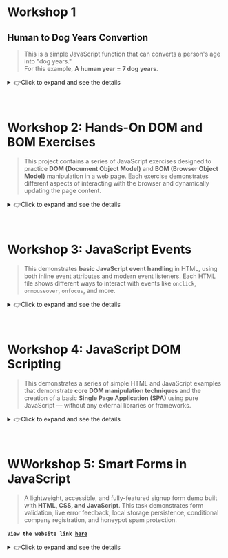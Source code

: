 # Workshop 1

## Human to Dog Years Convertion
> This is a simple JavaScript function that can converts a person's age into "dog years."  
For this example, **A human year = 7 dog years**.
<details>
<summary>👉Click to expand and see the details</summary>
<details>
<summary>👉Click to expand and see the details</summary>

### Usage

#### For HTML
+ Write right click **WS1-JavaScript.html** file
+ Choose **Open with Live server** if you have it.
+ Press <strong>F12</strong> or right-click, 
    + Choose <strong>Inspect</strong> , 
        + then choose <strong>Console</strong> to see the output.</p>

```javascript
// Import the function or paste the function into the project
function humanToDogYears(age) {
  if (isNaN(age) ) {
    return "";
  } else if (age <=0) {
    return "invalid and it cannot be calculated, please provide a valid non-negative number for age and number greater than 0.";
  }

  return age * 7;
}
```
###
```js
// Testing the function:
const age = 3;
console.log("When the age of human is " + age + ", a dog age is " + humanToDogYears(age) + " years."); // Output: 77
```

### Features

+ Converts human years into dog years.

+ Handles invalid input (non-numbers or negative values).

+ Works with both whole numbers and decimals.

### Output Example

| Human Age | Dog Age (Years) |
| --------- | ------- |
| 1         | 7       |
| 2.5       | 17.5    |
| 10        | 70      |
</details>

---
## Debugging Challenge – Exercise 2
> This exercise demonstrates debugging a small piece of JavaScript code embedded in an HTML file. The original code contained several errors that caused it to fail. The goal was to **find and fix** these issues.
<details>
<summary>👉Click to expand and see the details</summary>

### Check fixed Code
[Debugging.js](/WS1-JavaScript/Debugging.js)

### What Was Fixed?
+ Semicolons
  + Added missing semicolons (;) for clarity and consistency
+ Undefined variable Joe
  + Changed let l = Joe; to let l = "Joe"; (make it string).
+ String syntax error
  + Missing closing quotation mark around j. 
    + Fixed console.log("j); to console.log("j");, 
+ Array loop out of range
  + Changed loop condition from i <= 3 to i < arr.length to avoid undefined.
</details>

</details>
<br>
<br>

# Workshop 2: Hands-On DOM and BOM Exercises

> This project contains a series of JavaScript exercises designed to practice **DOM (Document Object Model)** and **BOM (Browser Object Model)** manipulation in a web page. Each exercise demonstrates different aspects of interacting with the browser and dynamically updating the page content.
<details>
<summary>👉Click to expand and see the details</summary>

## Files

* `WS2-JavaScript-DOM-BOM.html` – The main HTML file that includes the JavaScript.
* `WS2-JavaScript-DOM-BOM.js` – Contains all five exercises in sequence.

## How to Run

1. Download the files to your local machine.
2. Open `WS2-JavaScript-DOM-BOM.html` in any modern web browser.
3. Follow the on-screen prompts (`confirm` dialogs) to proceed through each exercise.
4. The exercises run in order, and some require user interaction to continue.

---

## Exercises Overview
> Each exercise wait for the user to click “OK” before moving to the next one

<details>
<summary>👉Click to expand and see the details</summary>

### **Exercise 1: Document Write**

* Writes a message to the page:

  ```
  Hello, this is my first DOM manipulation exercise.
  ```
* Demonstrates basic DOM writing using `document.write()`.

### **Exercise 2: Repeating Text**

* Prompts the user to continue with a `confirm` dialog.
* Writes a line of text to the page 30 times using a loop:

  ```
  This is line 1
  This is line 2
  ...
  This is line 30
  ```
* Shows how to dynamically create and append elements to the document.

### **Exercise 3: Conditional Browser Redirection**

* Prompts the user to continue.
* Checks the user's browser using `navigator.appName`.
* If the browser is Mozilla (`Netscape`), opens a media page in a new tab:

  * `https://www.mozilla.org/en-GB/`
* Otherwise, displays a message indicating the browser is not Mozilla.

### **Exercise 4: Confirmation Dialog**

* Prompts the user to continue.
* Shows a confirm dialog asking: `"Are you a student?"`.
* Displays the user's response (`true` or `false`) on the page.
* Logs the result in the console.

### **Exercise 5: Random Image Display**

* Prompts the user to continue.
* Selects a random image from a predefined array:

  * `https://placehold.co/600x400/000000/FFFFFF`
  * `https://placehold.co/600x400/FF0000/000000`
  * `https://placehold.co/600x400/008000/FFFFFF`
* Displays the selected image on the page.

---

## Notes

* Some exercises rely on user confirmation (`confirm`) to proceed.
* `document.write()` is used for demonstration purposes but is **deprecated** in modern web development. Consider using DOM manipulation methods (`appendChild`, `textContent`) for production code.
---
</details>
</details>

<br>
<br>

# Workshop 3: JavaScript Events
> This demonstrates **basic JavaScript event handling** in HTML, using both inline event attributes and modern event listeners. Each HTML file shows different ways to interact with events like `onclick`, `onmouseover`, `onfocus`, and more.

<details>
<summary>👉Click to expand and see the details</summary>

## Files and Explanations

### 1. **Named Functions for Events**
**File:** ` HTML_Events_Functions.html`  
- Uses a **named function** `showBrowserInfo()` to display browser details using the **`navigator` object**.  
- Demonstrates `navigator.appCodeName` and `navigator.appName`.  
- Triggered when clicking a button.  

---

### 2. **Browser Compatibility**
**File:** `HTML_Browser_Compatibility.html`  
- Shows how to attach an event handler using **`addEventListener`** (modern browsers) and **`attachEvent`** (older IE).  
- Button click displays `"Compatible!"` message, updating on repeated clicks.  
- Demonstrates **cross-browser compatibility checks**.  

---

### 3. **Dynamic Listeners**
**File:** `HTML_Dynamic_Event_Listeners.html`  
- Adds a click listener dynamically to an `<h1>` element.  
- Alerts `"Hello World!"` when clicked.  
- Includes a **Remove Listener** button that removes the event listener using `removeEventListener`.  

---

### 4. **HTML Event Attributes**
**File:** `HTML_Events_Attributes.html`  
- Demonstrates inline event attributes:  
  - `onsubmit` on a form (prevents reload).  
  - `onmouseover` / `onmouseout` on a button.  
  - `onclick` and `onfocus` on inputs.  
- Shows simple event handling without JavaScript functions.  

---

### 5. **Basic HTML Events**
**File:** `HTML_Events_Common.html`  
- Demonstrates:  
  - `window.onload` event.  
  - `onclick` on a button.  
  - `onchange` on an input field.  
  - `ondblclick` on a paragraph.  
  - `onmouseover` / `onmouseout` for hover effects.  
- Shows **difference between inline handlers and JavaScript functions**.  

---

### 6. **Multiple Listeners**
**File:** `HTML_Multiple_Dynamic_Event_Listeners.html`  
- Shows the difference between:  
  - Assigning multiple `onclick` functions (only the last one runs).  
  - Using `addEventListener` to attach multiple event handlers (all run).  
- Example prints `"Third!"` and `"Fourth!"` messages to the page.  

---

### 7. **Common Events List**
**File:** `HTML_Using_Common_JS_Events.html`  
- Demonstrates several commonly used events:  
  - `onload` (page load alert).  
  - `onchange` on a dropdown.  
  - `onmouseover` / `onmouseout` on an image (changes source).  
  - `onkeydown` on an input (alerts on every key press).  
- Good overview of **frequently used DOM events**.  

---

## How to Use
1. Save the `.html` files.  
2. Open them in your browser or with **Live Server (VS Code)**.  
3. Interact with elements (click, hover, type, etc.) to trigger events.  

---

## Key Concepts Covered
- Inline event attributes (`onclick`, `onfocus`, `onmouseover`, etc.)  
- `window.onload` to run code after page loads  
- Named vs anonymous functions in event handling  
- Adding/removing listeners with `addEventListener` and `removeEventListener`  
- Browser compatibility with `attachEvent` (legacy IE)  
- Common events: `onclick`, `ondblclick`, `onchange`, `onmouseover`, `onmouseout`, `onkeydown`  

---
</details>
<br>
<br>

# Workshop 4: JavaScript DOM Scripting
> This demonstrates a series of simple HTML and JavaScript examples that demonstrate **core DOM manipulation techniques** and the creation of a basic **Single Page Application (SPA)** using pure JavaScript — without any external libraries or frameworks.

<details>
<summary>👉Click to expand and see the details</summary>

## Files and Explanations


### 1. **DOM Introduction (`DOM_API.html`)**
Demonstrates how to:
- Access HTML elements using `getElementById` and `getElementsByClassName`.
- View content in the browser console.

**Key Concepts:**
```js
document.getElementById("main-title");
document.getElementsByClassName("intro-text");
```

---
### 2. **Finding Elements (`HTML_Finding_Elements.html`)**
Shows various methods to locate elements in the DOM:
- `getElementById`
- `getElementsByClassName`
- `getElementsByTagName`
- `querySelector`
- `querySelectorAll`

**Example:**
```js
const allListItems = document.querySelectorAll("ul li");
```
---
### 3. **Changing Content & Attributes (`Changing_Content_and_Attributes.html`)**
Demonstrates how to dynamically modify:
- Text and HTML content (`textContent`, `innerHTML`)
- Attributes (`setAttribute` for `src`, `href`, etc.)

**Example:**
```js
imageElement.setAttribute("src", "https://picsum.photos/id/237/150/150");
linkElement.textContent = "Visit W3Schools";
```

---
### 4. **Dynamic Element Creation (`Creating_and_Adding_Elements.html`)**
Shows how to create new elements on the fly:
- Create new paragraphs or list items using `createElement()`
- Append them to the document using `appendChild()`

**Example:**
```js
const paragraph = document.createElement("p");
paragraph.textContent = "This is a new paragraph!";
document.body.appendChild(paragraph);
```

---
### 5. **Dynamic Styles & Animations (`Manipulate_CSS_properties.html`)**
Demonstrates how to:
- Toggle CSS classes dynamically with JavaScript.
- Apply simple CSS animations using `@keyframes`.

**Example:**
```js
paragraph.classList.toggle("highlight");
fadeHeading.classList.add("fade-in");
```

---
### 6. **Single Page Application (SPA) (`Web_Pages_and_SPA.html`)**
A complete working example of a **Single Page Application** built with vanilla JavaScript.

**Features:**
- One HTML file acting as an entire app.
- Navigation between “Home”, “About”, and “Contact” sections **without reloading**.
- Uses DOM manipulation to dynamically replace content.

**Core Logic:**
```js
const pages = {
  home: `<h2>Home</h2><p>Welcome to our SPA!</p>`,
  about: `<h2>About</h2><p>This app uses DOM manipulation to change content dynamically.</p>`,
  contact: `<h2>Contact</h2><p>Reach us at info@example.com</p>`
};

function navigate(page) {
  content.innerHTML = pages[page];
}
```
</details>

<br>
<br>

# WWorkshop 5: Smart Forms in JavaScript
> A lightweight, accessible, and fully-featured signup form demo built with **HTML, CSS, and JavaScript**. This task demonstrates form validation, live error feedback, local storage persistence, conditional company registration, and honeypot spam protection.

<code style="color : darkyellow"><strong>View the website link [here](https://femi-smart-form.netlify.app/)</strong></code>

<details>
<summary>👉Click to expand and see the details</summary>

| Front page without error                    | Error handling                               |
|-------------------------|-----------------------------------------------|
| ![Front page](./WS5-smart-forms/img/FormPage.png)           |   ![erro Front page](./WS5-smart-forms/img/ErrorMessage.png)      |

---
## Tech Stack
- HTML5
- CSS3 (custom properties, responsive layout)
- Vanilla JavaScript (ES6)
- localStorage persistence
---

## Features

- **Client-side Validation**  
  - Full name, email, password, phone number, and optional company fields.  
  - Real-time validation feedback and error summary display.  

- **Local Storage Persistence**  
  - Draft form data automatically saved while typing.  
  - Submissions stored locally in `signup-submissions` key.  

- **Conditional Fields**  
  - Optional company registration section appears when the user selects a checkbox.  

- **Honeypot Spam Protection**  
  - Hidden field prevents automated bot submissions.  

- **Clear Form Functionality**  
  - Clears all inputs, error messages, draft data, and locally stored submissions.  

- **Accessible & Responsive**  
  - ARIA attributes and proper keyboard focus management.  
  - Fully responsive layout for desktop and mobile.  

---

## Project Structure

```bash
WS5-smart-forms/
├── assets/
│   └── style.css           # CSS styling for layout, inputs, and buttons
├── img/                # Contains image assets used in the application.
│   ├── ErrorMessage.png
│   └── FormPage.png
├── js/
│   └── app.js              # JavaScript for validation, localStorage, and submission
├── index.html              # Main HTML file containing the form
└── README.md               # Project documentation
```

---

## Usage

### 1. Open the Demo

Open `index.html` in any modern browser.

### 2. Fill Out the Form

- Enter your **full name**, **email**, and **password**.  
- Optionally provide a **phone number**.  
- Check **"Register as a company"** to reveal the company name field.  

### 3. Live Validation

- Errors appear in real-time as you type.  
- An **error summary** is displayed at the top of the form if there are invalid fields.  

### 4. Save Draft Automatically

- Form inputs are saved in localStorage automatically while typing.  
- Draft data persists even if the page is reloaded.  

### 5. Submit Form

- On submit, your data is stored locally in the `signup-submissions` key.  
- Successful submissions display a confirmation alert.  
- Draft data is optionally cleared after submission.  

### 6. Clear Form

- Click **Clear** to reset the form.  
- All localStorage data including drafts and submissions will be removed.  

---

## Local Storage Keys

| Key                     | Description                                   |
|-------------------------|-----------------------------------------------|
| `signup-draft`           | Temporarily saves the form while typing      |
| `signup-submissions`     | Stores all submitted form data locally       |

---

## Live Preview / Demo Instructions

You can inspect and interact with saved submissions using your browser's **DevTools > Console**.

### 1. Inspect Draft Data
```javascript
JSON.parse(localStorage.getItem('signup-draft'));
```

### 2. Inspect All Submissions
```javascript
JSON.parse(localStorage.getItem('signup-submissions'));
```

### 3. Clear Local Storage Manually
```javascript
localStorage.removeItem('signup-draft');
localStorage.removeItem('signup-submissions');
```

### 4. Verify Persistence
- Refresh the page after submitting the form to see that draft and submission data are retained until cleared.

---

## Browser Compatibility

Tested on modern browsers including:

- Google Chrome  
- Mozilla Firefox  
- Microsoft Edge  
- Safari  

---

</details>